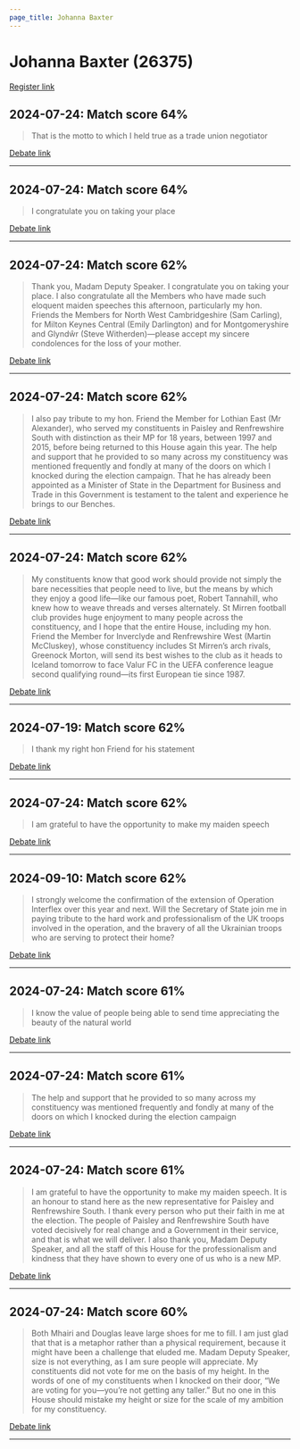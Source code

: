 ```yaml
---
page_title: Johanna Baxter
---
```


# Johanna Baxter  (26375)

[Register link](https://www.theyworkforyou.com/mp/26375/register)



## 2024-07-24: Match score 64%

>That is the motto to which I held true as a trade union negotiator

[Debate link](https://www.theyworkforyou.com/debates/?id=2024-07-24d.758.1) 

---



## 2024-07-24: Match score 64%

>I congratulate you on taking your place

[Debate link](https://www.theyworkforyou.com/debates/?id=2024-07-24d.758.1) 

---



## 2024-07-24: Match score 62%

>Thank you, Madam Deputy Speaker. I congratulate you on taking your place. I also congratulate all the Members who have made such eloquent maiden speeches this afternoon, particularly my hon. Friends the Members for North West Cambridgeshire (Sam Carling), for Milton Keynes Central (Emily Darlington) and for Montgomeryshire and Glyndŵr (Steve Witherden)—please accept my sincere condolences for the loss of your mother.

[Debate link](https://www.theyworkforyou.com/debates/?id=2024-07-24d.758.1) 

---



## 2024-07-24: Match score 62%

>I also pay tribute to my hon. Friend the Member for Lothian East (Mr Alexander), who served my constituents in Paisley and Renfrewshire South with distinction as their MP for 18 years, between 1997 and 2015, before being returned to this House again this year. The help and support that he provided to so many across my constituency was mentioned frequently and fondly at many of the doors on which I knocked during the election campaign. That he has already been appointed as a Minister of State in the Department for Business and Trade in this Government is testament to the talent and experience he brings to our Benches.

[Debate link](https://www.theyworkforyou.com/debates/?id=2024-07-24d.758.1) 

---



## 2024-07-24: Match score 62%

>My constituents know that good work should provide not simply the bare necessities that people need to live, but the means by which they enjoy a good life—like our famous poet, Robert Tannahill, who knew how to weave threads and verses alternately. St Mirren football club provides huge enjoyment to many people across the constituency, and I hope that the entire House, including my hon. Friend the Member for Inverclyde and Renfrewshire West (Martin McCluskey), whose constituency includes St Mirren’s arch rivals, Greenock Morton, will send its best wishes to the club as it heads to Iceland tomorrow to face Valur FC in the UEFA conference league second qualifying round—its first European tie since 1987.

[Debate link](https://www.theyworkforyou.com/debates/?id=2024-07-24d.758.1) 

---



## 2024-07-19: Match score 62%

>I thank my right hon Friend for his statement

[Debate link](https://www.theyworkforyou.com/debates/?id=2024-07-19b.297.1) 

---



## 2024-07-24: Match score 62%

>I am grateful to have the opportunity to make my maiden speech

[Debate link](https://www.theyworkforyou.com/debates/?id=2024-07-24d.758.1) 

---



## 2024-09-10: Match score 62%

>I strongly welcome the confirmation of the extension of Operation Interflex over this year and next. Will the Secretary of State join me in paying tribute to the hard work and professionalism of the UK troops involved in the operation, and the bravery of all the Ukrainian troops who are serving to protect their home?

[Debate link](https://www.theyworkforyou.com/debates/?id=2024-09-10a.705.0) 

---



## 2024-07-24: Match score 61%

>I know the value of people being able to send time appreciating the beauty of the natural world

[Debate link](https://www.theyworkforyou.com/debates/?id=2024-07-24d.758.1) 

---



## 2024-07-24: Match score 61%

>The help and support that he provided to so many across my constituency was mentioned frequently and fondly at many of the doors on which I knocked during the election campaign

[Debate link](https://www.theyworkforyou.com/debates/?id=2024-07-24d.758.1) 

---



## 2024-07-24: Match score 61%

>I am grateful to have the opportunity to make my maiden speech. It is an honour to stand here as the new representative for Paisley and Renfrewshire South. I thank every person who put their faith in me at the election. The people of Paisley and Renfrewshire South have voted decisively for real change and a Government in their service, and that is what we will deliver. I also thank you, Madam Deputy Speaker, and all the staff of this House for the professionalism and kindness that they have shown to every one of us who is a new MP.

[Debate link](https://www.theyworkforyou.com/debates/?id=2024-07-24d.758.1) 

---



## 2024-07-24: Match score 60%

>Both Mhairi and Douglas leave large shoes for me to fill. I am just glad that that is a metaphor rather than a physical requirement, because it might have been a challenge that eluded me. Madam Deputy Speaker, size is not everything, as I am sure people will appreciate. My constituents did not vote for me on the basis of my height. In the words of one of my constituents when I knocked on their door, “We are voting for you—you’re not getting any taller.” But no one in this House should mistake my height or size for the scale of my ambition for my constituency.

[Debate link](https://www.theyworkforyou.com/debates/?id=2024-07-24d.758.1) 

---

